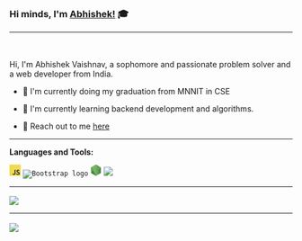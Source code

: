 ### Hi minds, I'm [Abhishek!](http://abhishek0777.github.io/) 🎓

___

<br>
<br>
Hi, I'm Abhishek Vaishnav, a sophomore and passionate problem solver and a web developer from India.

- 🏫 I'm currently doing my graduation from MNNIT in CSE

- 📝 I'm currently learning backend development and algorithms.

- 💬 Reach out to me [here](https://abhishek0777.github.io/#contact)

___

**Languages and Tools:**  

<code><img height="20" src="https://raw.githubusercontent.com/github/explore/80688e429a7d4ef2fca1e82350fe8e3517d3494d/topics/javascript/javascript.png"></code>
<code><img src="https://v5.getbootstrap.com/docs/5.0/assets/brand/bootstrap-logo-shadow.png" alt="Bootstrap logo" width="25" height="20"></code>
<code><img height="20" src="https://raw.githubusercontent.com/github/explore/80688e429a7d4ef2fca1e82350fe8e3517d3494d/topics/nodejs/nodejs.png"></code>
<code><img src="https://webassets.mongodb.com/_com_assets/cms/MongoDB_Logo_FullColorBlack_RGB-4td3yuxzjs.png" style="width: 100px;"></code>

___

<a href="https://github.com/abhishek0777/github-readme-stats">
  <!-- Change the `github-readme-stats.anuraghazra1.vercel.app` to `github-readme-stats.vercel.app`  -->
  <img align="center" src="https://github-readme-stats.vercel.app/api/top-langs/?username=abhishek0777&layout=compact&theme=radical" />
</a>

___

<a href="https://github.com/abhishek0777/abhishek0777.github.io">
  <!-- Change the `github-readme-stats.anuraghazra1.vercel.app` to `github-readme-stats.vercel.app`  -->
  <img align="center" src="https://github-readme-stats.vercel.app/api/pin/?username=abhishek0777&repo=abhishek0777.github.io&theme=radical" />
</a>